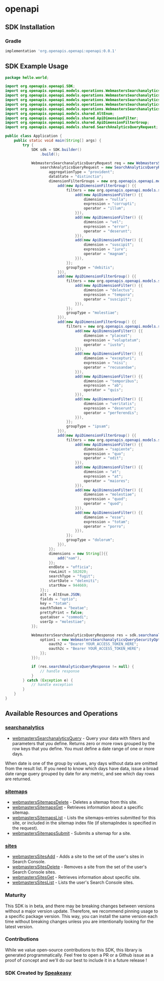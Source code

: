 # openapi

<!-- Start SDK Installation -->
## SDK Installation

### Gradle

```groovy
implementation 'org.openapis.openapi:openapi:0.0.1'
```
<!-- End SDK Installation -->

## SDK Example Usage
<!-- Start SDK Example Usage -->
```java
package hello.world;

import org.openapis.openapi.SDK;
import org.openapis.openapi.models.operations.WebmastersSearchanalyticsQueryRequest;
import org.openapis.openapi.models.operations.WebmastersSearchanalyticsQueryResponse;
import org.openapis.openapi.models.operations.WebmastersSearchanalyticsQuerySecurity;
import org.openapis.openapi.models.operations.WebmastersSearchanalyticsQuerySecurityOption1;
import org.openapis.openapi.models.operations.WebmastersSearchanalyticsQuerySecurityOption2;
import org.openapis.openapi.models.shared.AltEnum;
import org.openapis.openapi.models.shared.ApiDimensionFilter;
import org.openapis.openapi.models.shared.ApiDimensionFilterGroup;
import org.openapis.openapi.models.shared.SearchAnalyticsQueryRequest;

public class Application {
    public static void main(String[] args) {
        try {
            SDK sdk = SDK.builder()
                .build();

            WebmastersSearchanalyticsQueryRequest req = new WebmastersSearchanalyticsQueryRequest("corrupti") {{
                searchAnalyticsQueryRequest = new SearchAnalyticsQueryRequest() {{
                    aggregationType = "provident";
                    dataState = "distinctio";
                    dimensionFilterGroups = new org.openapis.openapi.models.shared.ApiDimensionFilterGroup[]{{
                        add(new ApiDimensionFilterGroup() {{
                            filters = new org.openapis.openapi.models.shared.ApiDimensionFilter[]{{
                                add(new ApiDimensionFilter() {{
                                    dimension = "nulla";
                                    expression = "corrupti";
                                    operator = "illum";
                                }}),
                                add(new ApiDimensionFilter() {{
                                    dimension = "vel";
                                    expression = "error";
                                    operator = "deserunt";
                                }}),
                                add(new ApiDimensionFilter() {{
                                    dimension = "suscipit";
                                    expression = "iure";
                                    operator = "magnam";
                                }}),
                            }};
                            groupType = "debitis";
                        }}),
                        add(new ApiDimensionFilterGroup() {{
                            filters = new org.openapis.openapi.models.shared.ApiDimensionFilter[]{{
                                add(new ApiDimensionFilter() {{
                                    dimension = "delectus";
                                    expression = "tempora";
                                    operator = "suscipit";
                                }}),
                            }};
                            groupType = "molestiae";
                        }}),
                        add(new ApiDimensionFilterGroup() {{
                            filters = new org.openapis.openapi.models.shared.ApiDimensionFilter[]{{
                                add(new ApiDimensionFilter() {{
                                    dimension = "placeat";
                                    expression = "voluptatum";
                                    operator = "iusto";
                                }}),
                                add(new ApiDimensionFilter() {{
                                    dimension = "excepturi";
                                    expression = "nisi";
                                    operator = "recusandae";
                                }}),
                                add(new ApiDimensionFilter() {{
                                    dimension = "temporibus";
                                    expression = "ab";
                                    operator = "quis";
                                }}),
                                add(new ApiDimensionFilter() {{
                                    dimension = "veritatis";
                                    expression = "deserunt";
                                    operator = "perferendis";
                                }}),
                            }};
                            groupType = "ipsam";
                        }}),
                        add(new ApiDimensionFilterGroup() {{
                            filters = new org.openapis.openapi.models.shared.ApiDimensionFilter[]{{
                                add(new ApiDimensionFilter() {{
                                    dimension = "sapiente";
                                    expression = "quo";
                                    operator = "odit";
                                }}),
                                add(new ApiDimensionFilter() {{
                                    dimension = "at";
                                    expression = "at";
                                    operator = "maiores";
                                }}),
                                add(new ApiDimensionFilter() {{
                                    dimension = "molestiae";
                                    expression = "quod";
                                    operator = "quod";
                                }}),
                                add(new ApiDimensionFilter() {{
                                    dimension = "esse";
                                    expression = "totam";
                                    operator = "porro";
                                }}),
                            }};
                            groupType = "dolorum";
                        }}),
                    }};
                    dimensions = new String[]{{
                        add("nam"),
                    }};
                    endDate = "officia";
                    rowLimit = 582020;
                    searchType = "fugit";
                    startDate = "deleniti";
                    startRow = 944669;
                }};;
                alt = AltEnum.JSON;
                fields = "optio";
                key = "totam";
                oauthToken = "beatae";
                prettyPrint = false;
                quotaUser = "commodi";
                userIp = "molestiae";
            }};            

            WebmastersSearchanalyticsQueryResponse res = sdk.searchanalytics.webmastersSearchanalyticsQuery(req, new WebmastersSearchanalyticsQuerySecurity() {{
                option1 = new WebmastersSearchanalyticsQuerySecurityOption1("modi", "qui") {{
                    oauth2 = "Bearer YOUR_ACCESS_TOKEN_HERE";
                    oauth2c = "Bearer YOUR_ACCESS_TOKEN_HERE";
                }};
            }});

            if (res.searchAnalyticsQueryResponse != null) {
                // handle response
            }
        } catch (Exception e) {
            // handle exception
        }
    }
}
```
<!-- End SDK Example Usage -->

<!-- Start SDK Available Operations -->
## Available Resources and Operations


### [searchanalytics](docs/searchanalytics/README.md)

* [webmastersSearchanalyticsQuery](docs/searchanalytics/README.md#webmasterssearchanalyticsquery) - Query your data with filters and parameters that you define. Returns zero or more rows grouped by the row keys that you define. You must define a date range of one or more days.

When date is one of the group by values, any days without data are omitted from the result list. If you need to know which days have data, issue a broad date range query grouped by date for any metric, and see which day rows are returned.

### [sitemaps](docs/sitemaps/README.md)

* [webmastersSitemapsDelete](docs/sitemaps/README.md#webmasterssitemapsdelete) - Deletes a sitemap from this site.
* [webmastersSitemapsGet](docs/sitemaps/README.md#webmasterssitemapsget) - Retrieves information about a specific sitemap.
* [webmastersSitemapsList](docs/sitemaps/README.md#webmasterssitemapslist) - Lists the sitemaps-entries submitted for this site, or included in the sitemap index file (if sitemapIndex is specified in the request).
* [webmastersSitemapsSubmit](docs/sitemaps/README.md#webmasterssitemapssubmit) - Submits a sitemap for a site.

### [sites](docs/sites/README.md)

* [webmastersSitesAdd](docs/sites/README.md#webmasterssitesadd) - Adds a site to the set of the user's sites in Search Console.
* [webmastersSitesDelete](docs/sites/README.md#webmasterssitesdelete) - Removes a site from the set of the user's Search Console sites.
* [webmastersSitesGet](docs/sites/README.md#webmasterssitesget) - Retrieves information about specific site.
* [webmastersSitesList](docs/sites/README.md#webmasterssiteslist) - Lists the user's Search Console sites.
<!-- End SDK Available Operations -->

### Maturity

This SDK is in beta, and there may be breaking changes between versions without a major version update. Therefore, we recommend pinning usage 
to a specific package version. This way, you can install the same version each time without breaking changes unless you are intentionally 
looking for the latest version.

### Contributions

While we value open-source contributions to this SDK, this library is generated programmatically. 
Feel free to open a PR or a Github issue as a proof of concept and we'll do our best to include it in a future release !

### SDK Created by [Speakeasy](https://docs.speakeasyapi.dev/docs/using-speakeasy/client-sdks)
